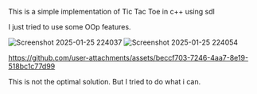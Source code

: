 This is a simple implementation of Tic Tac Toe in c++ using sdl

I just tried to use some OOp features. 

![Screenshot 2025-01-25 224037](https://github.com/user-attachments/assets/75466d8e-7528-4b88-ae72-00bac8b1b4da)
![Screenshot 2025-01-25 224054](https://github.com/user-attachments/assets/5d364d72-890e-4f9f-a79c-b1e6e99398e6)


https://github.com/user-attachments/assets/beccf703-7246-4aa7-8e19-518bc1c77d99


This is not the optimal solution. But I tried to do what i can.

